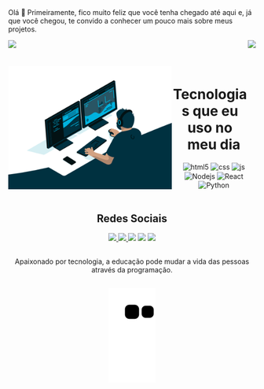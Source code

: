 ##
Olá 🤝
Primeiramente, fico muito feliz que você tenha chegado até aqui e, já que você chegou, te convido a conhecer um pouco mais sobre meus projetos.

<div>
 <img  height="170em" src="https://github-readme-stats.vercel.app/api?username=Francisco-tads&show_icons=true&theme=github_dark&include_all_commits=true&count_private=true"/>
  <img align="right" height="170em" src="https://github-readme-stats.vercel.app/api/top-langs/?username=Francisco-tads&layout=compact&langs_count=16&theme=github_dark"/>
</div>
<br/>

<div align="center"> 
<div style="display: inline_block"><br>
<img align="left" height="250" alt="coding-time" src="code.gif">
<h1 align="center">Tecnologias que eu uso no meu dia</h1>
  <img align="center" alt="html5" src="https://img.shields.io/badge/HTML5-E34F26?style=for-the-badge&logo=html5&logoColor=white" />
  <img align="center" alt="css" src="https://img.shields.io/badge/CSS3-1572B6?style=for-the-badge&logo=css3&logoColor=white" />
  <img align="center" alt="js" src="https://img.shields.io/badge/JavaScript-F7DF1E?style=for-the-badge&logo=javascript&logoColor=black" />
  <img align="center" alt="Nodejs" src="https://img.shields.io/badge/Node.js-43853D?style=for-the-badge&logo=node.js&logoColor=white" />
  <img align="center" alt="React" src="https://img.shields.io/badge/React-20232A?style=for-the-badge&logo=react&logoColor=61DAFB" />   
<img align="center" alt="Python" src="https://img.shields.io/badge/Python-14354C?style=for-the-badge&logo=python&logoColor=white" />
</div></br>

## Redes Sociais
  
[<img src="https://img.shields.io/badge/website-000000?style=for-the-badge&logo=About.me&logoColor=white" /> ](mailto:https://francisco-tads.herokuapp.com/)
[ <img src="https://img.shields.io/badge/Gmail-D14836?style=for-the-badge&logo=gmail&logoColor=white" /> ](mailto:francisco.contatoportfolio@gmail.com)
[ <img src="https://img.shields.io/badge/WhatsApp-25D366?style=for-the-badge&logo=whatsapp&logoColor=white" />](mailto:https://api.whatsapp.com/send?phone=5511986675897)
[ <img src="https://img.shields.io/badge/Instagram-E4405F?style=for-the-badge&logo=instagram&logoColor=white" />](mailto:https://www.instagram.com/francisco.vieiratads/)
[ <img src="https://img.shields.io/badge/LinkedIn-0077B5?style=for-the-badge&logo=linkedin&logoColor=white" />](mailto:https://www.linkedin.com/in/francisco-vieiratads/)
##
Apaixonado por tecnologia, a educação pode mudar a vida das pessoas através da programação.
##
![Snake animation](https://github.com/Francisco-tads/Francisco-tads/blob/output/github-contribution-grid-snake.svg)
